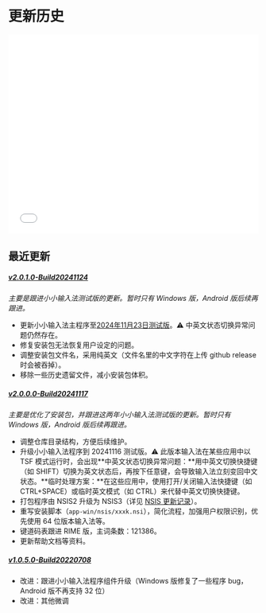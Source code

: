 # 更新历史

<iframe height='400' scrolling='no' title='小小星空更新时间线' src='_plugins/echarts-241117/timeline.html' frameborder='no' allowtransparency='true' allowfullscreen='true' style='width: 100%;'>小小星空更新时间线</iframe><!-- v5.3.3 -->

## 最近更新

##### [v2.0.1.0-Build20241124](https://github.com/xkinput/xxxk/releases/tag/v2.0.1)

*主要是跟进小小输入法测试版的更新。暂时只有 Windows 版，Android 版后续再跟进。*

* 更新小小输入法主程序至[2024年11月23日测试版](https://yong.dgod.net/read.php?tid=2)。⚠ 中英文状态切换异常问题仍然存在。
* 修复安装包无法恢复用户设定的问题。
* 调整安装包文件名，采用纯英文（文件名里的中文字符在上传 github release 时会被吞掉）。
* 移除一些历史遗留文件，减小安装包体积。

##### [v2.0.0.0-Build20241117](https://github.com/xkinput/xxxk/releases/tag/v2.0.0)

*主要是优化了安装包，并跟进这两年小小输入法测试版的更新。暂时只有 Windows 版，Android 版后续再跟进。*

* 调整仓库目录结构，方便后续维护。
* 升级小小输入法程序到 20241116 测试版。⚠ 此版本输入法在某些应用中以 TSF 模式运行时，会出现**中英文状态切换异常问题：**用中英文切换快捷键（如 SHIFT）切换为英文状态后，再按下任意键，会导致输入法立刻变回中文状态。**临时处理方案：**在这些应用中，使用打开/关闭输入法快捷键（如 CTRL+SPACE）或临时英文模式（如 CTRL）来代替中英文切换快捷键。
* 打包程序由 NSIS2 升级为 NSIS3（详见 [NSIS 更新记录](https://nsis.sourceforge.io/Docs/AppendixF.html)）。
* 重写安装脚本（`app-win/nsis/xxxk.nsi`），简化流程，加强用户权限识别，优先使用 64 位版本输入法等。
* 键道码表跟进 RIME 版，主词条数：121386。
* 更新帮助文档等资料。

##### [v1.0.5.0-Build20220708](https://github.com/xkinput/xxxk/releases/tag/v1.0.5)

* 改进：跟进小小输入法程序组件升级（Windows 版修复了一些程序 bug，Android 版不再支持 32 位）
* 改进：其他微调